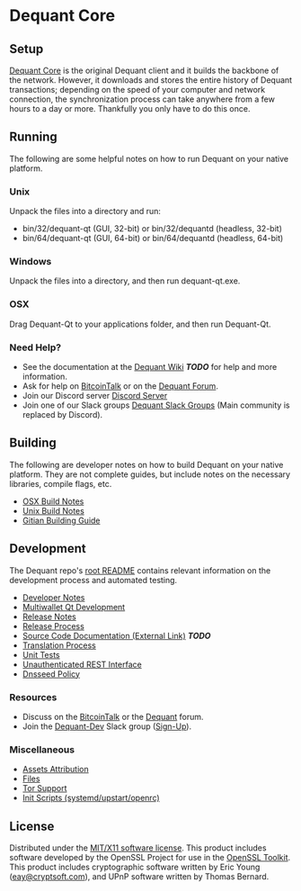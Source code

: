 Dequant Core
=====================

Setup
---------------------
[Dequant Core](http://dequant.org/wallet) is the original Dequant client and it builds the backbone of the network. However, it downloads and stores the entire history of Dequant transactions; depending on the speed of your computer and network connection, the synchronization process can take anywhere from a few hours to a day or more. Thankfully you only have to do this once.

Running
---------------------
The following are some helpful notes on how to run Dequant on your native platform.

### Unix

Unpack the files into a directory and run:

- bin/32/dequant-qt (GUI, 32-bit) or bin/32/dequantd (headless, 32-bit)
- bin/64/dequant-qt (GUI, 64-bit) or bin/64/dequantd (headless, 64-bit)

### Windows

Unpack the files into a directory, and then run dequant-qt.exe.

### OSX

Drag Dequant-Qt to your applications folder, and then run Dequant-Qt.

### Need Help?

* See the documentation at the [Dequant Wiki](https://en.bitcoin.it/wiki/Main_Page) ***TODO***
for help and more information.
* Ask for help on [BitcoinTalk](https://bitcointalk.org/index.php?topic=1262920.0) or on the [Dequant Forum](http://forum.dequant.org/).
* Join our Discord server [Discord Server](https://discord.dequant.org)
* Join one of our Slack groups [Dequant Slack Groups](https://dequant.org/slack-logins/) (Main community is replaced by Discord).

Building
---------------------
The following are developer notes on how to build Dequant on your native platform. They are not complete guides, but include notes on the necessary libraries, compile flags, etc.

- [OSX Build Notes](build-osx.md)
- [Unix Build Notes](build-unix.md)
- [Gitian Building Guide](gitian-building.md)

Development
---------------------
The Dequant repo's [root README](https://github.com/Dequant-Project/Dequant/blob/master/README.md) contains relevant information on the development process and automated testing.

- [Developer Notes](developer-notes.md)
- [Multiwallet Qt Development](multiwallet-qt.md)
- [Release Notes](release-notes.md)
- [Release Process](release-process.md)
- [Source Code Documentation (External Link)](https://dev.visucore.com/bitcoin/doxygen/) ***TODO***
- [Translation Process](translation_process.md)
- [Unit Tests](unit-tests.md)
- [Unauthenticated REST Interface](REST-interface.md)
- [Dnsseed Policy](dnsseed-policy.md)

### Resources

* Discuss on the [BitcoinTalk](https://bitcointalk.org/index.php?topic=1262920.0) or the [Dequant](http://forum.dequant.org/) forum.
* Join the [Dequant-Dev](https://dequant-dev.slack.com/) Slack group ([Sign-Up](https://dequant-dev.herokuapp.com/)).

### Miscellaneous
- [Assets Attribution](assets-attribution.md)
- [Files](files.md)
- [Tor Support](tor.md)
- [Init Scripts (systemd/upstart/openrc)](init.md)

License
---------------------
Distributed under the [MIT/X11 software license](http://www.opensource.org/licenses/mit-license.php).
This product includes software developed by the OpenSSL Project for use in the [OpenSSL Toolkit](https://www.openssl.org/). This product includes
cryptographic software written by Eric Young ([eay@cryptsoft.com](mailto:eay@cryptsoft.com)), and UPnP software written by Thomas Bernard.
